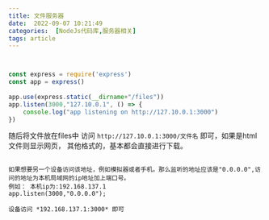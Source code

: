 ```yaml
---
title: 文件服务器
date:  2022-09-07 10:21:49
categories:  [NodeJs代码库,服务器相关]
tags: article
---
```



```js


const express = require('express')  
const app = express()  
  
app.use(express.static(__dirname+"/files"))  
app.listen(3000,"127.10.0.1", () => {  
    console.log("app listening on http://127.10.0.1:3000")  
})

```

随后将文件放在files中
访问 `http://127.10.0.1:3000/文件名` 即可，如果是html文件则显示网页， 其他格式的，基本都会直接进行下载。


```ad-warning

如果想要另一个设备访问该地址，例如模拟器或者手机。那么监听的地址应该是"0.0.0.0",访问的地址为本机局域网的ip地址加上端口号。
例如： 本机ip为:192.168.137.1 
app.listen(3000,"0.0.0.0");

设备访问 *192.168.137.1:3000* 即可
```

